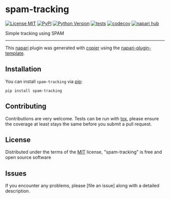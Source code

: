 # spam-tracking

[![License MIT](https://img.shields.io/pypi/l/spam-tracking.svg?color=green)](https://github.com/clementhelsens/spam-tracking/raw/main/LICENSE)
[![PyPI](https://img.shields.io/pypi/v/spam-tracking.svg?color=green)](https://pypi.org/project/spam-tracking)
[![Python Version](https://img.shields.io/pypi/pyversions/spam-tracking.svg?color=green)](https://python.org)
[![tests](https://github.com/clementhelsens/spam-tracking/workflows/tests/badge.svg)](https://github.com/clementhelsens/spam-tracking/actions)
[![codecov](https://codecov.io/gh/clementhelsens/spam-tracking/branch/main/graph/badge.svg)](https://codecov.io/gh/clementhelsens/spam-tracking)
[![napari hub](https://img.shields.io/endpoint?url=https://api.napari-hub.org/shields/spam-tracking)](https://napari-hub.org/plugins/spam-tracking)

Simple tracking using SPAM

----------------------------------

This [napari] plugin was generated with [copier] using the [napari-plugin-template].

<!--
Don't miss the full getting started guide to set up your new package:
https://github.com/napari/napari-plugin-template#getting-started

and review the napari docs for plugin developers:
https://napari.org/stable/plugins/index.html
-->

## Installation

You can install `spam-tracking` via [pip]:

    pip install spam-tracking




## Contributing

Contributions are very welcome. Tests can be run with [tox], please ensure
the coverage at least stays the same before you submit a pull request.

## License

Distributed under the terms of the [MIT] license,
"spam-tracking" is free and open source software

## Issues

If you encounter any problems, please [file an issue] along with a detailed description.

[napari]: https://github.com/napari/napari
[copier]: https://copier.readthedocs.io/en/stable/
[@napari]: https://github.com/napari
[MIT]: http://opensource.org/licenses/MIT
[BSD-3]: http://opensource.org/licenses/BSD-3-Clause
[GNU GPL v3.0]: http://www.gnu.org/licenses/gpl-3.0.txt
[GNU LGPL v3.0]: http://www.gnu.org/licenses/lgpl-3.0.txt
[Apache Software License 2.0]: http://www.apache.org/licenses/LICENSE-2.0
[Mozilla Public License 2.0]: https://www.mozilla.org/media/MPL/2.0/index.txt
[napari-plugin-template]: https://github.com/napari/napari-plugin-template

[napari]: https://github.com/napari/napari
[tox]: https://tox.readthedocs.io/en/latest/
[pip]: https://pypi.org/project/pip/
[PyPI]: https://pypi.org/
